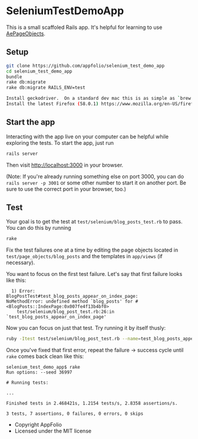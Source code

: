 # SeleniumTestDemoApp

This is a small scaffoled Rails app. It's helpful for learning to use
[AePageObjects](http://github.com/appfolio/ae_page_objects).

## Setup

```sh
git clone https://github.com/appfolio/selenium_test_demo_app
cd selenium_test_demo_app
bundle
rake db:migrate
rake db:migrate RAILS_ENV=test

Install geckodriver.  On a standard dev mac this is as simple as `brew install geckodriver`
Install the latest Firefox (58.0.1) https://www.mozilla.org/en-US/firefox/58.0.1/releasenotes/
```

## Start the app

Interacting with the app live on your computer can be helpful while
exploring the tests. To start the app, just run

```sh
rails server
```

Then visit [http://localhost:3000](http://localhost:3000) in your browser.

(Note: If you're already running something else on port 3000, you can do `rails
server -p 3001` or some other number to start it on another port. Be sure to use
the correct port in your browser, too.)

## Test

Your goal is to get the test at `test/selenium/blog_posts_test.rb` to pass. You
can do this by running

```sh
rake
```

Fix the test failures one at a time by editing the page objects located in
`test/page_objects/blog_posts` and the templates in `app/views` (if necessary).

You want to focus on the first test failure. Let's say that first failure looks
like this:

```
  1) Error:
BlogPostTest#test_blog_posts_appear_on_index_page:
NoMethodError: undefined method `blog_posts' for #<BlogPosts::IndexPage:0x007fe4f13b4bf0>
    test/selenium/blog_post_test.rb:26:in `test_blog_posts_appear_on_index_page'
```

Now you can focus on just that test. Try running it by itself thusly:

```sh
ruby -Itest test/selenium/blog_post_test.rb --name=test_blog_posts_appear_on_index_page
```

Once you've fixed that first error, repeat the failure -> success cycle until
`rake` comes back clean like this:

```
selenium_test_demo_app$ rake
Run options: --seed 36997

# Running tests:

...

Finished tests in 2.468421s, 1.2154 tests/s, 2.8358 assertions/s.

3 tests, 7 assertions, 0 failures, 0 errors, 0 skips
```

* Copyright AppFolio
* Licensed under the MIT license
